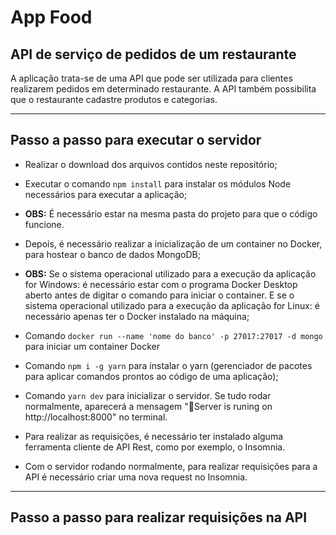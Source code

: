 # App Food
## API de serviço de pedidos de um restaurante
A aplicação trata-se de uma API que pode ser utilizada para clientes realizarem pedidos em determinado restaurante. A API também possibilita que o restaurante cadastre produtos e categorias.

---

## Passo a passo para executar o servidor
* Realizar o download dos arquivos contidos neste repositório;

* Executar o comando `npm install` para instalar os módulos Node necessários para executar a aplicação;
*  **OBS:** É necessário estar na mesma pasta do projeto para que o código funcione.

* Depois, é necessário realizar a inicialização de um container no Docker, para hostear o banco de dados MongoDB;
* **OBS:** Se o sistema operacional utilizado para a execução da aplicação for Windows: é necessário estar com o programa Docker Desktop aberto antes de digitar o comando para iniciar o container. E se o sistema operacional utilizado para a execução da aplicação for Linux: é necessário apenas ter o Docker instalado na máquina;

* Comando `docker run --name 'nome do banco' -p 27017:27017 -d mongo` para iniciar um container Docker

* Comando `npm i -g yarn` para instalar o yarn (gerenciador de pacotes para aplicar comandos prontos ao código de uma aplicação);

* Comando `yarn dev` para inicializar o servidor. Se tudo rodar normalmente, aparecerá a mensagem "🚗Server is runing on http://localhost:8000" no terminal.

* Para realizar as requisições, é necessário ter instalado alguma ferramenta cliente de API Rest, como por exemplo, o Insomnia.

* Com o servidor rodando normalmente, para realizar requisições para a API é necessário criar uma nova request no Insomnia.

---
## Passo a passo para realizar requisições na API

